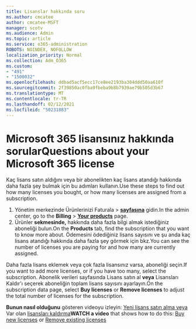 ```yaml
---
title: Lisanslar hakkında soru
ms.author: cmcatee
author: cmcatee-MSFT
manager: scotv
ms.audience: Admin
ms.topic: article
ms.service: o365-administration
ROBOTS: NOINDEX, NOFOLLOW
localization_priority: Normal
ms.collection: Adm_O365
ms.custom:
- "491"
- "1500032"
ms.openlocfilehash: ddbad5acf5ecc17ce8ee2193ba304ddd50aa610f
ms.sourcegitcommit: 2f39850ac0fba9fbeba9b8b7939ae79b505d3b67
ms.translationtype: MT
ms.contentlocale: tr-TR
ms.lasthandoff: 02/12/2021
ms.locfileid: "50231883"
---
```

# <a name="questions-about-your-microsoft-365-license"></a><span data-ttu-id="5c731-102">Microsoft 365 lisansınız hakkında sorular</span><span class="sxs-lookup"><span data-stu-id="5c731-102">Questions about your Microsoft 365 license</span></span>

<span data-ttu-id="5c731-103">Kaç lisans satın aldığını veya bir abonelikten kaç lisans atandığı hakkında daha fazla şey bulmak için bu adımları kullanın.</span><span class="sxs-lookup"><span data-stu-id="5c731-103">Use these steps to find out how many licenses you bought, or how many licenses are assigned from a subscription.</span></span>
  
1. <span data-ttu-id="5c731-104">Yönetim merkezinde Ürünlerinizi Faturala  \> **[sayfasına](https://go.microsoft.com/fwlink/p/?linkid=842054)** gidin.</span><span class="sxs-lookup"><span data-stu-id="5c731-104">In the admin center, go to the **Billing** \> **[Your products](https://go.microsoft.com/fwlink/p/?linkid=842054)** page.</span></span>
2. <span data-ttu-id="5c731-105">Ürünler **sekmesinde,** hakkında daha fazla bilgi almak istediğiniz aboneliği bulun.</span><span class="sxs-lookup"><span data-stu-id="5c731-105">On the **Products** tab, find the subscription that you want to know more about.</span></span> <span data-ttu-id="5c731-106">Ödemesini ödediğiniz lisans sayısını ve şu anda kaç lisans atandığı hakkında daha fazla şey görmek için bkz.</span><span class="sxs-lookup"><span data-stu-id="5c731-106">You can see the number of licenses you are paying for and how many are currently assigned.</span></span>

<span data-ttu-id="5c731-107">Daha fazla lisans eklemek veya çok fazla lisansınız varsa, aboneliği seçin.</span><span class="sxs-lookup"><span data-stu-id="5c731-107">If you want to add more licenses, or if you have too many, select the subscription.</span></span> <span data-ttu-id="5c731-108">Abonelik verileri sayfasında Lisans satın al  **veya** Lisansları Kaldır'ı seçerek aboneliğin toplam lisans sayısını ayarlayın.</span><span class="sxs-lookup"><span data-stu-id="5c731-108">On the subscription data page, select **Buy licenses** or **Remove licenses** to adjust the total number of licenses for the subscription.</span></span>

<span data-ttu-id="5c731-109">**Bunun nasıl olduğunu** gösteren videoyu izleyin: [Yeni lisans satın alma veya](https://go.microsoft.com/fwlink/p/?linkid=2154857) Var olan [lisansları kaldırma](https://go.microsoft.com/fwlink/p/?linkid=2154938)</span><span class="sxs-lookup"><span data-stu-id="5c731-109">**WATCH a video** that shows how to do this: [Buy new licenses](https://go.microsoft.com/fwlink/p/?linkid=2154857) or [Remove existing licenses](https://go.microsoft.com/fwlink/p/?linkid=2154938)</span></span>